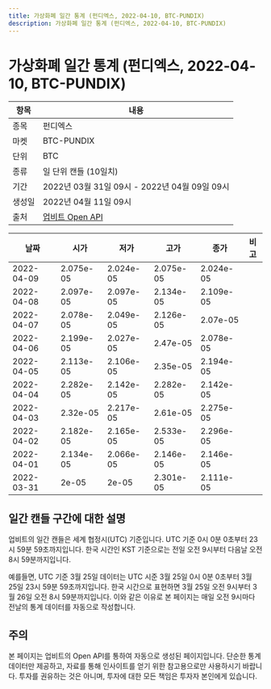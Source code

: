 ```yaml
---
title: 가상화폐 일간 통계 (펀디엑스, 2022-04-10, BTC-PUNDIX)
description: 가상화폐 일간 통계 (펀디엑스, 2022-04-10, BTC-PUNDIX)
---
```



가상화폐 일간 통계 (펀디엑스, 2022-04-10, BTC-PUNDIX)
===

|항목|내용|
|--|--|
|종목|펀디엑스|
|마켓|BTC-PUNDIX|
|단위|BTC|
|종류|일 단위 캔들 (10일치)|
|기간|2022년 03월 31일 09시 - 2022년 04월 09일 09시|
|생성일|2022년 04월 11일 09시|
|출처|[업비트 Open API](https://docs.upbit.com)|


|날짜|시가|저가|고가|종가|비고|
|--|--|--|--|--|--|
|2022-04-09|2.075e-05|2.024e-05|2.075e-05|2.024e-05|    |
|2022-04-08|2.097e-05|2.097e-05|2.134e-05|2.109e-05|    |
|2022-04-07|2.078e-05|2.049e-05|2.126e-05|2.07e-05|    |
|2022-04-06|2.199e-05|2.027e-05|2.47e-05|2.078e-05|    |
|2022-04-05|2.113e-05|2.106e-05|2.35e-05|2.194e-05|    |
|2022-04-04|2.282e-05|2.142e-05|2.282e-05|2.142e-05|    |
|2022-04-03|2.32e-05|2.217e-05|2.61e-05|2.275e-05|    |
|2022-04-02|2.182e-05|2.165e-05|2.533e-05|2.296e-05|    |
|2022-04-01|2.134e-05|2.066e-05|2.146e-05|2.146e-05|    |
|2022-03-31|2e-05|2e-05|2.301e-05|2.111e-05|    |


일간 캔들 구간에 대한 설명
---


업비트의 일간 캔들은 세계 협정시(UTC) 기준입니다. 
UTC 기준 0시 0분 0초부터 23시 59분 59초까지입니다. 
한국 시간인 KST 기준으로는 전일 오전 9시부터 다음날 오전 8시 59분까지입니다. 


예를들면, UTC 기준 3월 25일 데이터는 UTC 시준 3월 25일 0시 0분 0초부터 3월 25일 23시 59분 59초까지입니다. 
한국 시간으로 표현하면 3월 25일 오전 9시부터 3월 26일 오전 8시 59분까지입니다. 
이와 같은 이유로 본 페이지는 매일 오전 9시마다 전날의 통계 데이터를 자동으로 작성합니다. 


주의
---


본 페이지는 업비트의 Open API를 통하여 자동으로 생성된 페이지입니다. 
단순한 통계 데이터만 제공하고, 자료를 통해 인사이트를 얻기 위한 참고용으로만 사용하시기 바랍니다. 
투자를 권유하는 것은 아니며, 투자에 대한 모든 책임은 투자자 본인에게 있습니다. 
